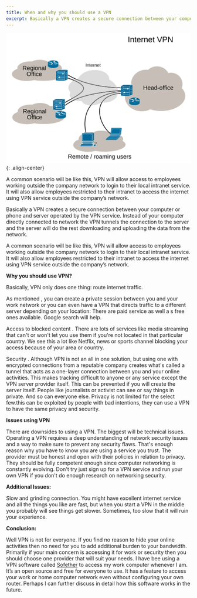 ```yaml
---
title: When and why you should use a VPN
excerpt: Basically a VPN creates a secure connection between your computer or phone and server operated  by the VPN service. Instead of your computer directly connected to network the VPN tunnels the connection to the server and the server will do the rest downloading and uploading the data from the network. 
---
```

 
![center-aligned-image](/assets/images/Virtual_Private_Network_overview.svg){: .align-center} 
 
A common scenario will be like this, VPN will allow access to employees working outside the company network to login to their local intranet service. It will also allow employees restricted to their intranet to access the internet using VPN service outside the company’s network.
 
 
Basically a VPN creates a secure connection between your computer or phone and server operated  by the VPN service. Instead of your computer directly connected to network the VPN tunnels the connection to the server and the server will do the rest downloading and uploading the data from the network. 
 
A common scenario will be like this, VPN will allow access to employees working outside the company network to login to their local intranet service. It will also allow employees restricted to their intranet to access the internet using VPN service outside the company’s network.

**Why you should use VPN?**

Basically, VPN only does one thing: route internet traffic. 
 
As mentioned , you can create a private session between you and your work network or you can even have a VPN that directs traffic to a different server depending on your location: There are paid service as well a s free ones available. Google search will help.
 
Access to blocked content . There are  lots of services like media streaming that can't or won't let you use them if you're not located in that particular country. We see this a lot like Netflix, news or sports channel blocking your access because of your area or country.
 
Security . Although  VPN is not an all in one solution, but using one with encrypted connections from a reputable company creates what's called a tunnel that acts as a one-layer connection between you and your online activities. This makes tracking difficult to  anyone or any service except the VPN server provider itself. This can be prevented if you will create the server itself. People like journalists or activist can see or say things in private. And so can everyone else. Privacy is not limited for the select few.this can be exploited by people with bad intentions, they can use a VPN to have the same privacy and security. 
 
**Issues using VPN**

There are downsides to using a VPN. The biggest will be technical issues. Operating a VPN requires a deep understanding of network security issues and a way to make sure to prevent any security flaws. That's enough reason why you have to know you are using a service you trust. The provider must be honest and open with their policies in relation to privacy.  They should be fully competent enough since computer networking is constantly evolving. Don't try just sign up for a VPN service  and run your own VPN if you don't do enough research on networking security. 
 
**Additional Issues:**
 
Slow and grinding connection. You might have excellent internet service and all the things you like are fast, but when you start a VPN in the middle you probably will see things get slower. Sometimes, too slow that it will ruin your experience.
 
**Conclusion:**
 
Well VPN is not for everyone. If you find no reason to hide your online activities then no need for you to add additional burden to your bandwidth. Primarily if your main concern is accessing it for work or security then you should choose one provider that will suit your needs. I have bee using a VPN software called [Sofether](https://www.softether.org/) to access my work computer whenever I am. It’s an open source and free for everyone to use. It has a feature to access your work or home computer network even without configuring your own router. Perhaps I can further discuss in detail how this software works in the future.
 
 
 
